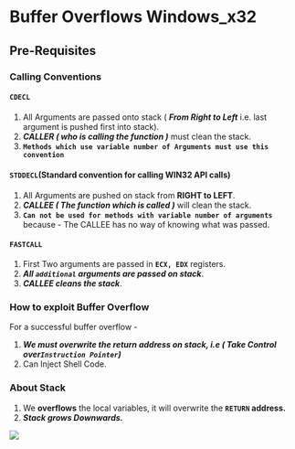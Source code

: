 # Buffer Overflows Windows\_x32

## Pre-Requisites

### Calling Conventions

#### `CDECL`

1. All Arguments are passed onto stack ( _**From Right to Left**_ i.e. last argument is pushed first into stack).
2. _**CALLER ( who is calling the function )**_ must clean the stack.
3. **`Methods which use variable number of Arguments must use this convention`**

#### `STDDECL`(Standard convention for calling WIN32 API calls)

1. All Arguments are pushed on stack from **RIGHT to LEFT**.
2. _**CALLEE ( The function which is called )**_ will clean the stack.
3. **`Can not be used for methods with variable number of arguments`** because - The CALLEE has no way of knowing what was passed.

#### `FASTCALL`

1. First Two arguments are passed in **`ECX, EDX`** registers.
2. _**All `additional` arguments are passed on stack**_.
3. _**CALLEE cleans the stack**_.

### How to exploit Buffer Overflow

For a successful buffer overflow -

1. _**We must overwrite the return address on stack, i.e ( Take Control over`Instruction Pointer`)**_
2. Can Inject Shell Code.

### About Stack

1. We **overflows** the local variables, it will overwrite the **`RETURN` address.**
2. _**Stack grows Downwards.**_

![](assets\_md/Pasted%20image%2020220319114135.png)
